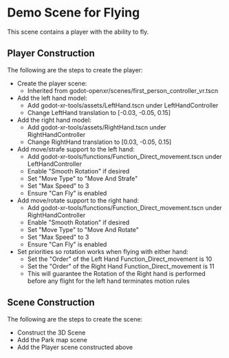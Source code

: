 # Demo Scene for Flying
This scene contains a player with the ability to fly.

## Player Construction
The following are the steps to create the player:
 - Create the player scene:
   - Inherited from godot-openxr/scenes/first_person_controller_vr.tscn
 - Add the left hand model:
   - Add godot-xr-tools/assets/LeftHand.tscn under LeftHandController
   - Change LeftHand translation to [-0.03, -0.05, 0.15]
 - Add the right hand model:
   - Add godot-xr-tools/assets/RightHand.tscn under RightHandController
   - Change RightHand translation to [0.03, -0.05, 0.15]
 - Add move/strafe support to the left hand:
   - Add godot-xr-tools/functions/Function_Direct_movement.tscn under LeftHandController
   - Enable "Smooth Rotation" if desired
   - Set "Move Type" to "Move And Strafe"
   - Set "Max Speed" to 3
   - Ensure "Can Fly" is enabled
 - Add move/rotate support to the right hand:
   - Add godot-xr-tools/functions/Function_Direct_movement.tscn under RightHandController
   - Enable "Smooth Rotation" if desired
   - Set "Move Type" to "Move And Rotate"
   - Set "Max Speed" to 3
   - Ensure "Can Fly" is enabled
 - Set priorities so rotation works when flying with either hand:
   - Set the "Order" of the Left Hand Function_Direct_movement is 10
   - Set the "Order" of the Right Hand Function_Direct_movement is 11
   - This will guarantee the Rotation of the Right hand is performed before any flight for the left hand terminates motion rules

## Scene Construction
The following are the steps to create the scene:
 - Construct the 3D Scene
 - Add the Park map scene
 - Add the Player scene constructed above
